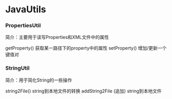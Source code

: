 # JavaUtils


### PropertiesUtil
简介：主要用于读写Properties和XML文件中的属性

getProperty()     获取某一路径下的property中的属性
setProperty()     增加/更新一个键值对

### StringUtil
简介：用于简化String的一些操作

string2File()      string到本地文件的转换
addString2File  (追加) string到本地文件